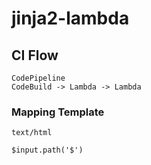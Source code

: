 # jinja2-lambda

## CI Flow

```
CodePipeline
CodeBuild -> Lambda -> Lambda
```

### Mapping Template

```
text/html
```

```
$input.path('$')
```